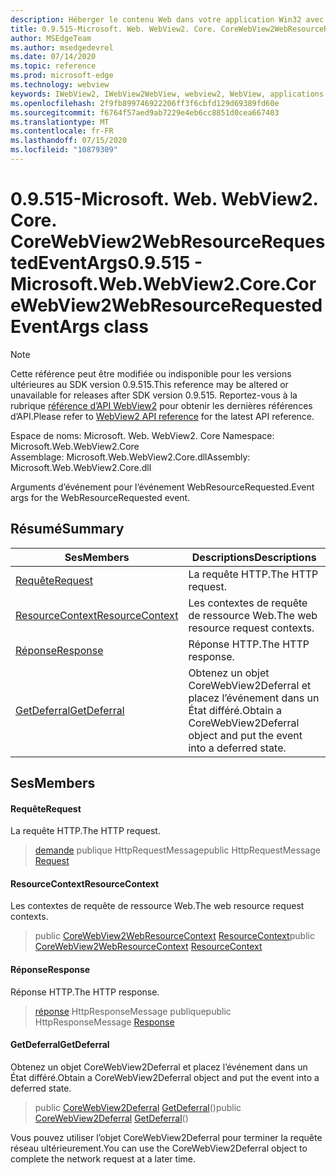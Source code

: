 ```yaml
---
description: Héberger le contenu Web dans votre application Win32 avec le contrôle Microsoft Edge WebView2
title: 0.9.515-Microsoft. Web. WebView2. Core. CoreWebView2WebResourceRequestedEventArgs
author: MSEdgeTeam
ms.author: msedgedevrel
ms.date: 07/14/2020
ms.topic: reference
ms.prod: microsoft-edge
ms.technology: webview
keywords: IWebView2, IWebView2WebView, webview2, WebView, applications Win32, Win32, Edge, ICoreWebView2, ICoreWebView2Controller, contrôle de navigateur, html Edge
ms.openlocfilehash: 2f9fb899746922206ff3f6cbfd129d69389fd60e
ms.sourcegitcommit: f6764f57aed9ab7229e4eb6cc8851d0cea667403
ms.translationtype: MT
ms.contentlocale: fr-FR
ms.lasthandoff: 07/15/2020
ms.locfileid: "10879309"
---
```

# <span data-ttu-id="b6317-104">0.9.515-Microsoft. Web. WebView2. Core. CoreWebView2WebResourceRequestedEventArgs</span><span class="sxs-lookup"><span data-stu-id="b6317-104">0.9.515 - Microsoft.Web.WebView2.Core.CoreWebView2WebResourceRequestedEventArgs class</span></span> 

> [!NOTE]
> <span data-ttu-id="b6317-105">Cette référence peut être modifiée ou indisponible pour les versions ultérieures au SDK version 0.9.515.</span><span class="sxs-lookup"><span data-stu-id="b6317-105">This reference may be altered or unavailable for releases after SDK version 0.9.515.</span></span> <span data-ttu-id="b6317-106">Reportez-vous à la rubrique [référence d’API WebView2](../../../webview2-api-reference.md) pour obtenir les dernières références d’API.</span><span class="sxs-lookup"><span data-stu-id="b6317-106">Please refer to [WebView2 API reference](../../../webview2-api-reference.md) for the latest API reference.</span></span>

<span data-ttu-id="b6317-107">Espace de noms: Microsoft. Web. WebView2. Core </span><span class="sxs-lookup"><span data-stu-id="b6317-107">Namespace: Microsoft.Web.WebView2.Core</span></span>\
<span data-ttu-id="b6317-108">Assemblage: Microsoft.Web.WebView2.Core.dll</span><span class="sxs-lookup"><span data-stu-id="b6317-108">Assembly: Microsoft.Web.WebView2.Core.dll</span></span>

<span data-ttu-id="b6317-109">Arguments d’événement pour l’événement WebResourceRequested.</span><span class="sxs-lookup"><span data-stu-id="b6317-109">Event args for the WebResourceRequested event.</span></span>

## <span data-ttu-id="b6317-110">Résumé</span><span class="sxs-lookup"><span data-stu-id="b6317-110">Summary</span></span>

 <span data-ttu-id="b6317-111">Ses</span><span class="sxs-lookup"><span data-stu-id="b6317-111">Members</span></span>                        | <span data-ttu-id="b6317-112">Descriptions</span><span class="sxs-lookup"><span data-stu-id="b6317-112">Descriptions</span></span>
--------------------------------|---------------------------------------------
[<span data-ttu-id="b6317-113">Requête</span><span class="sxs-lookup"><span data-stu-id="b6317-113">Request</span></span>](#request) | <span data-ttu-id="b6317-114">La requête HTTP.</span><span class="sxs-lookup"><span data-stu-id="b6317-114">The HTTP request.</span></span>
[<span data-ttu-id="b6317-115">ResourceContext</span><span class="sxs-lookup"><span data-stu-id="b6317-115">ResourceContext</span></span>](#resourcecontext) | <span data-ttu-id="b6317-116">Les contextes de requête de ressource Web.</span><span class="sxs-lookup"><span data-stu-id="b6317-116">The web resource request contexts.</span></span>
[<span data-ttu-id="b6317-117">Réponse</span><span class="sxs-lookup"><span data-stu-id="b6317-117">Response</span></span>](#response) | <span data-ttu-id="b6317-118">Réponse HTTP.</span><span class="sxs-lookup"><span data-stu-id="b6317-118">The HTTP response.</span></span>
[<span data-ttu-id="b6317-119">GetDeferral</span><span class="sxs-lookup"><span data-stu-id="b6317-119">GetDeferral</span></span>](#getdeferral) | <span data-ttu-id="b6317-120">Obtenez un objet CoreWebView2Deferral et placez l’événement dans un État différé.</span><span class="sxs-lookup"><span data-stu-id="b6317-120">Obtain a CoreWebView2Deferral object and put the event into a deferred state.</span></span>

## <span data-ttu-id="b6317-121">Ses</span><span class="sxs-lookup"><span data-stu-id="b6317-121">Members</span></span>

#### <span data-ttu-id="b6317-122">Requête</span><span class="sxs-lookup"><span data-stu-id="b6317-122">Request</span></span> 

<span data-ttu-id="b6317-123">La requête HTTP.</span><span class="sxs-lookup"><span data-stu-id="b6317-123">The HTTP request.</span></span>

> <span data-ttu-id="b6317-124">[demande](#request) publique HttpRequestMessage</span><span class="sxs-lookup"><span data-stu-id="b6317-124">public HttpRequestMessage [Request](#request)</span></span>

#### <span data-ttu-id="b6317-125">ResourceContext</span><span class="sxs-lookup"><span data-stu-id="b6317-125">ResourceContext</span></span> 

<span data-ttu-id="b6317-126">Les contextes de requête de ressource Web.</span><span class="sxs-lookup"><span data-stu-id="b6317-126">The web resource request contexts.</span></span>

> <span data-ttu-id="b6317-127">public [CoreWebView2WebResourceContext](./namespace-microsoft-web-webview2-core.md) [ResourceContext](#resourcecontext)</span><span class="sxs-lookup"><span data-stu-id="b6317-127">public [CoreWebView2WebResourceContext](./namespace-microsoft-web-webview2-core.md) [ResourceContext](#resourcecontext)</span></span>

#### <span data-ttu-id="b6317-128">Réponse</span><span class="sxs-lookup"><span data-stu-id="b6317-128">Response</span></span> 

<span data-ttu-id="b6317-129">Réponse HTTP.</span><span class="sxs-lookup"><span data-stu-id="b6317-129">The HTTP response.</span></span>

> <span data-ttu-id="b6317-130">[réponse](#response) HttpResponseMessage publique</span><span class="sxs-lookup"><span data-stu-id="b6317-130">public HttpResponseMessage [Response](#response)</span></span>

#### <span data-ttu-id="b6317-131">GetDeferral</span><span class="sxs-lookup"><span data-stu-id="b6317-131">GetDeferral</span></span> 

<span data-ttu-id="b6317-132">Obtenez un objet CoreWebView2Deferral et placez l’événement dans un État différé.</span><span class="sxs-lookup"><span data-stu-id="b6317-132">Obtain a CoreWebView2Deferral object and put the event into a deferred state.</span></span>

> <span data-ttu-id="b6317-133">public [CoreWebView2Deferral](microsoft-web-webview2-core-corewebview2deferral.md) [GetDeferral](#getdeferral)()</span><span class="sxs-lookup"><span data-stu-id="b6317-133">public [CoreWebView2Deferral](microsoft-web-webview2-core-corewebview2deferral.md) [GetDeferral](#getdeferral)()</span></span>

<span data-ttu-id="b6317-134">Vous pouvez utiliser l’objet CoreWebView2Deferral pour terminer la requête réseau ultérieurement.</span><span class="sxs-lookup"><span data-stu-id="b6317-134">You can use the CoreWebView2Deferral object to complete the network request at a later time.</span></span>

